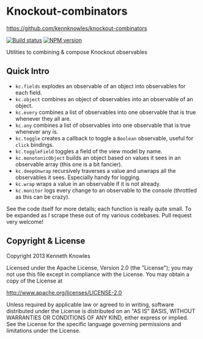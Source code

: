 Knockout-combinators
====================

https://github.com/kennknowles/knockout-combinators

[![Build status](https://travis-ci.org/kennknowles/knockout-combinators.png)](https://travis-ci.org/kennknowles/knockout-combinators)
[![NPM version](https://badge.fury.io/js/knockout-combinators.png)](http://badge.fury.io/js/knockout-combinators)

Utilities to combining & compose Knockout observables

Quick Intro
-----------

 - `kc.fields` explodes an observable of an object into observables for each field.
 - `kc.object` combines an object of observables into an observable of an object.
 - `kc.every` combines a list of observables into one observable that is true whenever they all are.
 - `kc.any` combines a list of observables into one observable that is true whenever any is.
 - `kc.toggle` creates a callback to toggle a `Boolean` observable, useful for `click` bindings.
 - `kc.toggleField` toggles a field of the view model by name.
 - `kc.monotonicObject` builds an object based on values it sees in an observable array (this one is a bit fancier).
 - `kc.deepUnwrap` recursively traverses a value and unwraps all the observables it sees. Especially handy for logging.
 - `kc.wrap` wraps a value in an observable if it is not already.
 - `kc.monitor` logs every change to an observable to the console (throttled as this can be crazy).

See the code itself for more details; each function is really quite small. To be expanded as I scrape these out of my various codebases. Pull request very welcome!

Copyright & License
-------------------

Copyright 2013 Kenneth Knowles

Licensed under the Apache License, Version 2.0 (the "License"); you may not use
this file except in compliance with the License. You may obtain a copy of the
License at

http://www.apache.org/licenses/LICENSE-2.0

Unless required by applicable law or agreed to in writing, software distributed
under the License is distributed on an "AS IS" BASIS, WITHOUT WARRANTIES OR
CONDITIONS OF ANY KIND, either express or implied. See the License for the
specific language governing permissions and limitations under the License.
